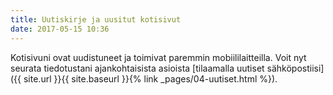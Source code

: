 ```yaml
---
title: Uutiskirje ja uusitut kotisivut
date: 2017-05-15 10:36
---
```


Kotisivuni ovat uudistuneet ja toimivat paremmin mobiililaitteilla. Voit nyt
seurata tiedotustani ajankohtaisista
asioista
[tilaamalla uutiset sähköpostiisi]({{ site.url }}{{ site.baseurl }}{% link _pages/04-uutiset.html %}).
